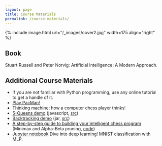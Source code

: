 ```yaml
---
layout: page
title: Course Materials
permalink: /course-materials/
---
```


{% include image.html url="/_images/cover2.jpg" width=175 align="right" %}

## Book

Stuart Russell and Peter Norvig: Artificial Intelligence: A Modern Approach.

## Additional Course Materials

* If you are not familiar with Python programming, use any online tutorial to get a handle of it.
* [Play PacMan!](https://www.google.co.uk/search?q=pacman)
* [Thinking machine](http://www.bewitched.com/chess/): how a computer chess player thinks!
* [5-Queens demo](https://iust-courses.github.io/ai97/static_files/presentations/fiveQueens.zip) (javascript, [src](http://ai.berkeley.edu/home.html))
* [Backtracking demo](https://iust-courses.github.io/ai97/static_files/presentations/backtracking_demo.zip) (jar, [src](http://ai.berkeley.edu/home.html))
* [A step-by-step guide to building your intelligent chess program](https://medium.freecodecamp.org/simple-chess-ai-step-by-step-1d55a9266977) (Minimax and Alpha-Beta pruning, [code](https://jsfiddle.net/Laa0p1mh/3/))
* [Jupyter notebook](static_files/mnist.ipynb) Dive into deep learning! MNIST classification with MLP.
